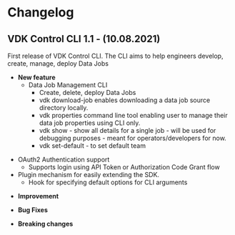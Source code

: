 Changelog
=========

VDK Control CLI 1.1 - (10.08.2021)
------

First release of VDK Control CLI.
The CLI aims to help engineers develop, create, manage, deploy Data Jobs

* **New feature**
  - Data Job Management CLI
    - Create, delete, deploy Data Jobs
    - vdk download-job enables downloading a data job source directory locally.
    - vdk properties command line tool enabling user to manage their data job properties using CLI only.
    - vdk show - show all details for a single job - will be used for debugging purposes - meant for operators/developers for now.
    - vdk set-default - to set default team
 - OAuth2 Authentication support
    - Supports login using API Token or Authorization Code Grant flow
  - Plugin mechanism for easily extending the SDK.
    - Hook for specifying default options for CLI arguments


* **Improvement**

* **Bug Fixes**

* **Breaking changes**
